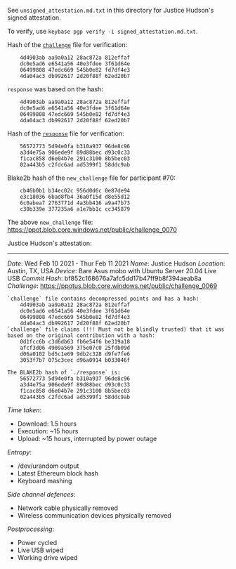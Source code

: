 See `unsigned_attestation.md.txt` in this directory for Justice Hudson's signed attestation. 

To verify, use `keybase pgp verify -i signed_attestation.md.txt`. 

Hash of the [`challenge`](https://ppot.blob.core.windows.net/public/challenge_0069) file for verification:

```
    4d4903ab aa9a0a12 28ac872a 812effaf
    dc0e5ad6 e6541a56 40e3fdee 3f61d64e
    06499808 47edc669 545b0e82 fd7df4e3
    4da04ac3 db992617 2d20f88f 62ed20b7
```

`response` was based on the hash:

```
    4d4903ab aa9a0a12 28ac872a 812effaf
    dc0e5ad6 e6541a56 40e3fdee 3f61d64e
    06499808 47edc669 545b0e82 fd7df4e3
    4da04ac3 db992617 2d20f88f 62ed20b7
```

Hash of the [`response`](https://ppot.blob.core.windows.net/public/response_0069_justice) file for verification:

```
    56572773 5d94e0fa b310a937 96de8c96
    a3d4e75a 906ede9f 89d88bec d93c0c33
    f1cac858 d6e04b7e 291c3100 8b5bec03
    02a443b5 c2fdc6ad ad5399f1 58ddc9ab
```

Blake2b hash of the `new_challenge` file for participant #70:

```
    cb46b0b1 b34ec02c 956d0d6c 0e87de94
    e3c18036 6bad8fb4 36a0f15d d8e55d12
    6c0abea7 2763771d 4a3bb416 a9a47b73
    c30b339e 377235a6 a1e7bb1c cc345879
```

The above `new_challenge` file: https://ppot.blob.core.windows.net/public/challenge_0070

Justice Hudson's attestation:

***

_Date_: Wed Feb 10 2021 - Thur Feb 11 2021
_Name_: Justice Hudson
_Location_: Austin, TX, USA
_Device_: Bare Asus mobo with Ubuntu Server 20.04 Live USB
_Commit Hash_: bf852c168676a7afc5dd17b47ff9b8f394aeab8a
_Challenge_: https://ppotus.blob.core.windows.net/public/challenge_0069

```
`challenge` file contains decompressed points and has a hash:
	4d4903ab aa9a0a12 28ac872a 812effaf
	dc0e5ad6 e6541a56 40e3fdee 3f61d64e
	06499808 47edc669 545b0e82 fd7df4e3
	4da04ac3 db992617 2d20f88f 62ed20b7
`challenge` file claims (!!! Must not be blindly trusted) that it was based on the original contribution with a hash:
	0d1fcc6b c3d6db63 fb6e54f6 be319a18
	afcf3d06 4909a569 375e07c0 25fdb09d
	d06a0102 bd5c1e69 9db2c328 d9fe7fe6
	3053f7b7 075c3cec d96a0914 b033046f
```

```
The BLAKE2b hash of `./response` is:
	56572773 5d94e0fa b310a937 96de8c96
	a3d4e75a 906ede9f 89d88bec d93c0c33
	f1cac858 d6e04b7e 291c3100 8b5bec03
	02a443b5 c2fdc6ad ad5399f1 58ddc9ab
```

_Time taken_:
  - Download: 1.5 hours
  - Execution: ~15 hours
  - Upload: ~15 hours, interrupted by power outage

_Entropy_:
  - /dev/urandom output
  - Latest Ethereum block hash
  - Keyboard mashing

_Side channel defences_:
  - Network cable physically removed
  - Wireless communication devices physically removed

_Postprocessing_:
  - Power cycled
  - Live USB wiped
  - Working drive wiped
